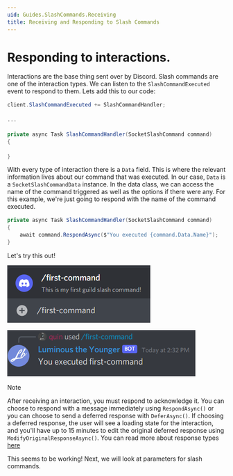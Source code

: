 ```yaml
---
uid: Guides.SlashCommands.Receiving
title: Receiving and Responding to Slash Commands
---
```


# Responding to interactions.

Interactions are the base thing sent over by Discord. Slash commands are one of the interaction types. We can listen to the `SlashCommandExecuted` event to respond to them. Lets add this to our code:

```cs
client.SlashCommandExecuted += SlashCommandHandler;

...

private async Task SlashCommandHandler(SocketSlashCommand command)
{

}
```

With every type of interaction there is a `Data` field. This is where the relevant information lives about our command that was executed. In our case, `Data` is a `SocketSlashCommandData` instance. In the data class, we can access the name of the command triggered as well as the options if there were any. For this example, we're just going to respond with the name of the command executed.

```cs
private async Task SlashCommandHandler(SocketSlashCommand command)
{
    await command.RespondAsync($"You executed {command.Data.Name}");
}
```

Let's try this out!

![slash command picker](images/slashcommand1.png)

![slash command result](images/slashcommand2.png)

> [!NOTE]
> After receiving an interaction, you must respond to acknowledge it. You can choose to respond with a message immediately using `RespondAsync()` or you can choose to send a deferred response with `DeferAsync()`.
> If choosing a deferred response, the user will see a loading state for the interaction, and you'll have up to 15 minutes to edit the original deferred response using `ModifyOriginalResponseAsync()`. You can read more about response types [here](https://discord.com/developers/docs/interactions/slash-commands#interaction-response)

This seems to be working! Next, we will look at parameters for slash commands.
